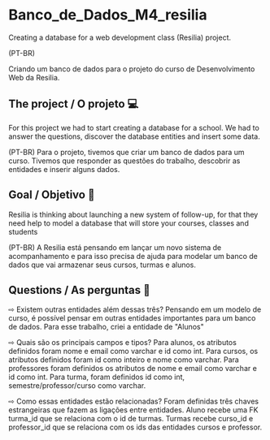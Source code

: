 # Banco_de_Dados_M4_resilia

Creating a database for a web development class (Resilia) project. 

(PT-BR)

Criando um banco de dados para o projeto do curso de Desenvolvimento Web da Resilia. 


## The project / O projeto 💻

For this project we had to start creating a database for a school. We had to answer the questions, discover the database entities and insert some data.

(PT-BR)
Para o projeto, tivemos que criar um banco de dados para um curso. Tivemos que responder as questões do trabalho, descobrir as entidades e inserir alguns dados. 


## Goal / Objetivo 📍

Resilia is thinking about launching a new system of follow-up, for that they need help to model a database that will store your courses, classes and students

(PT-BR)
A Resilia está pensando em lançar um novo sistema de acompanhamento e para isso precisa de ajuda para modelar um banco de dados que vai armazenar seus cursos, turmas e alunos.


## Questions / As perguntas 💬

⇨ Existem outras entidades além dessas três? 
Pensando em um modelo de curso, é possível pensar em outras entidades importantes para um banco de dados. Para esse trabalho, criei a entidade de "Alunos"

⇨ Quais são os principais campos e tipos?
Para alunos, os atributos definidos foram nome e email como varchar e id como int. Para cursos, os atributos definidos foram id como inteiro e nome como varchar. Para professores foram definidos os atributos de nome e email como varchar e id como int. Para turma, foram definidos id como int, semestre/professor/curso como varchar.

⇨ Como essas entidades estão relacionadas? 
Foram definidas três chaves estrangeiras que fazem as ligações entre entidades. Aluno recebe uma FK turma_id que se relaciona com o id de turmas. Turmas recebe curso_id e professor_id que se relaciona com os ids das entidades cursos e professor. 

<div>
</img src='/fotoDiagrama.png'>
</div>



